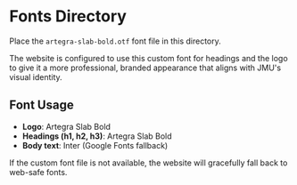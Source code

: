 # Fonts Directory

Place the `artegra-slab-bold.otf` font file in this directory.

The website is configured to use this custom font for headings and the logo to give it a more professional, branded appearance that aligns with JMU's visual identity.

## Font Usage
- **Logo**: Artegra Slab Bold
- **Headings (h1, h2, h3)**: Artegra Slab Bold
- **Body text**: Inter (Google Fonts fallback)

If the custom font file is not available, the website will gracefully fall back to web-safe fonts.